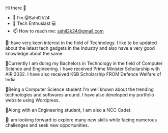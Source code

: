 Hi there 👋
- 👋 I’m @Sahil2k24
- 📱 Tech Enthusiast 💻
- 📫 How to reach me: sahil2k24@gmail.com

🔘I have very keen interest in the field of Technology. I like to be updated about the latest tech gadgets in the Industry and also have a very good knowledge about the same.

🔘Currently I am doing my Bachelors in Technology in the field of Computer Science and Engineering. I have received Prime Minister Scholarship with AIR 2032. I have also received KSB Scholarship FROM Defence Welfare of India. 

🔘Being a Computer Science student I'm well known about the trending  technologies and softwares around. I have also developed my portfolio website using Wordpress. 

🔘Along with an Engineering student, I am also a NCC Cadet.

🔘I am looking forward to explore many new skills while facing numerous challenges and seek new opportunities. 

